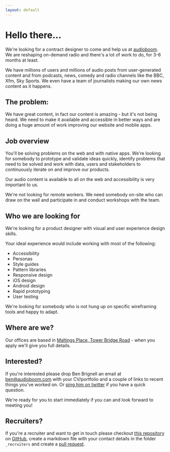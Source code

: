 ```yaml
---
layout: default
---
```

# Hello there…
We're looking for a contract designer to come and help us at [audioboom](http://audioboom.com). We are reshaping on-demand radio and there's a lot of work to do, for 3-6 months at least.

We have millions of users and millions of audio posts from user-generated content and from podcasts, news, comedy and radio channels like the BBC, Xfm, Sky Sports. We even have a team of journalists making our own news content as it happens.

## The problem:
We have great content, in fact our content is amazing - but it's not being heard. We need to make it available and accessible in better ways and are doing a huge amount of work improving our website and mobile apps.

## Job overview
You'll be solving problems on the web and with native apps. We're looking for somebody to prototype and validate ideas quickly, identify problems that need to be solved and work with data, users and stakeholders to continuously iterate on and improve our products.

Our audio content is available to all on the web and accessibility is very important to us.

We're not looking for remote workers. We need somebody on-site who can draw on the wall and participate in and conduct workshops with the team.

## Who we are looking for
We're looking for a product designer with visual and user experience design skills.

Your ideal experience would include working with most of the following:

* Accessibility
* Personas
* Style guides
* Pattern libraries
* Responsive design
* iOS design
* Android design
* Rapid prototyping
* User testing

We're looking for somebody who is not hung up on specific wireframing tools and happy to adapt.

## Where are we?
Our offices are based in [Maltings Place, Tower Bridge Road](https://www.google.co.uk/maps/place/Maltings+Place,+Tower+Bridge+Rd,+London+SE1+3JB/@51.500511,-0.078954,17z/data=!3m1!4b1!4m2!3m1!1s0x4876034460978ea7:0x5a9857ac6c37daf0) - when you apply we'll give you full details.

## Interested?
If you're interested please drop Ben Brignell an email at [ben@audioboom.com](mailto:ben@audioboom.com) with your CV/portfolio and a couple of links to recent things you've worked on. Or [ping him on twitter](http://twitter.com/benbrignell) if you have a quick question.

We're ready for you to start immediately if you can and look forward to meeting you!

## Recruiters?
If you're a recruiter and want to get in touch please checkout [this repository](https://github.com/benbrignell/ui-ux-designer) on [GitHub](http://github.com), create a markdown file with your contact details in the folder `_recruiters` and create a [pull request](https://help.github.com/articles/using-pull-requests/).
